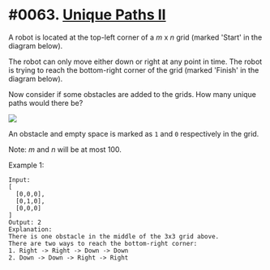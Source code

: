 # #0063. [Unique Paths II](https://leetcode.com/problems/unique-paths-ii/description/) 

A robot is located at the top-left corner of a _m_ x _n_ grid (marked 'Start' in the diagram below).

The robot can only move either down or right at any point in time. The robot is trying to reach the bottom-right corner of the grid (marked 'Finish' in the diagram below).

Now consider if some obstacles are added to the grids. How many unique paths would there be?

![][1]

An obstacle and empty space is marked as `1` and `0` respectively in the grid.

Note: _m_ and _n_ will be at most 100.

Example 1:
    
    
    
    Input:
    [
      [0,0,0],
      [0,1,0],
      [0,0,0]
    ]
    Output: 2
    Explanation:
    There is one obstacle in the middle of the 3x3 grid above.
    There are two ways to reach the bottom-right corner:
    1. Right -> Right -> Down -> Down
    2. Down -> Down -> Right -> Right
    

[1]: https://assets.leetcode.com/uploads/2018/10/22/robot_maze.png